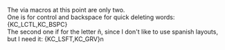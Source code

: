 The via macros at  this point are only two.  
One is for control and backspace for quick deleting words: {KC_LCTL,KC_BSPC}  
The second one if for the letter ñ, since I don't like to use spanish layouts, but I need it: {KC_LSFT,KC_GRV}n  
